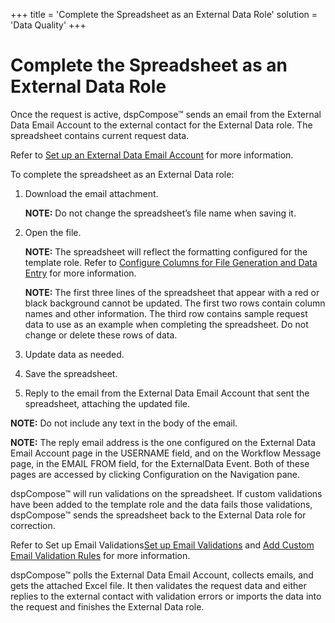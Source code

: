 +++
title = 'Complete the Spreadsheet as an External Data Role'
solution = 'Data Quality'
+++

# Complete the Spreadsheet as an External Data Role

Once the request is active, dspCompose™ sends an email from the External
Data Email Account to the external contact for the External Data role.
The spreadsheet contains current request data.

Refer to [Set up an External Data Email
Account](../Config/Set_up_an_External_Data_Email_Account) for more
information.

To complete the spreadsheet as an External Data role:

1.  Download the email attachment.
    
    **NOTE:** Do not change the spreadsheet’s file name when saving it.

2.  Open the file.
    
    **NOTE:** The spreadsheet will reflect the formatting configured for
    the template role. Refer to [Configure Columns for File Generation
    and Data Entry](Configure_Columns_for_File_Generation) for more
    information.
    
    **NOTE:** The first three lines of the spreadsheet that appear with
    a red or black background cannot be updated. The first two rows
    contain column names and other information. The third row contains
    sample request data to use as an example when completing the
    spreadsheet. Do not change or delete these rows of data.

3.  Update data as needed.

4.  Save the spreadsheet.

5.  Reply to the email from the External Data Email Account that sent
    the spreadsheet, attaching the updated file.

**NOTE:** Do not include any text in the body of the email.

**NOTE:** The reply email address is the one configured on the External
Data Email Account page in the USERNAME field, and on the Workflow
Message page, in the EMAIL FROM field, for the ExternalData Event. Both
of these pages are accessed by clicking Configuration on the Navigation
pane.

dspCompose™ will run validations on the spreadsheet. If custom
validations have been added to the template role and the data fails
those validations, dspCompose™ sends the spreadsheet back to the
External Data role for correction.

Refer to Set up Email Validations[Set up Email
Validations](Set_up_Email_Validations) and [Add Custom Email
Validation
Rules](Set_up_Email_Validations#Add_Custom_Email_Validations) for
more information.

dspCompose™ polls the External Data Email Account, collects emails, and
gets the attached Excel file. It then validates the request data and
either replies to the external contact with validation errors or imports
the data into the request and finishes the External Data role.
